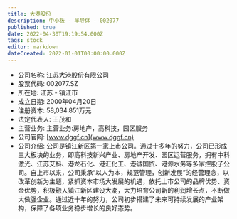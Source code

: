 ```yaml
---
title: 大港股份
description: 中小板 - 半导体 - 002077
published: true
date: 2022-04-30T19:19:54.000Z
tags: stock
editor: markdown
dateCreated: 2022-01-01T00:00:00.000Z
---
```


- 公司名称: 江苏大港股份有限公司
- 股票代码: 002077.SZ
- 所在地: 江苏 - 镇江市
- 成立日期: 2000年04月20日
- 注册资本: 58,034.851万元
- 法定代表人: 王茂和
- 主营业务: 主营业务:房地产，高科技，园区服务
- 公司官网: [www.dggf.cn](www.dggf.cn)
- 公司介绍: 公司是镇江新区第一家上市公司。通过十多年的努力，公司已形成三大板块的业务，即高科技新兴产业、房地产开发、园区运营服务，拥有中科激光、江苏艾科、港龙石化、港汇化工、港诚国贸、港源水务等多家控股子公司。自上市以来，公司秉承“以人为本，规范管理，创新发展”的经营理念，以改革创新为主题，紧抓资本市场大发展的机遇，依托上市公司的品牌优势、资金优势，积极融入镇江新区建设大潮，大力培育公司新的利润增长点，不断做大做强企业。通过近十年的努力，公司初步搭建了未来可持续发展的产业架构，保障了各项业务稳步增长的良好态势。


